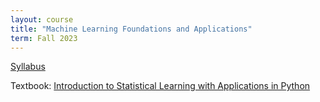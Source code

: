 ```yaml
---
layout: course
title: "Machine Learning Foundations and Applications"
term: Fall 2023
---
```


[Syllabus](/pdfs/courses/mlfa/CEE590A-Syllabus-Fall-2023.pdf)

Textbook: [Introduction to Statistical Learning with Applications in Python](https://www.statlearning.com/)